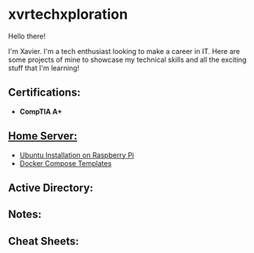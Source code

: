 # xvrtechxploration

Hello there!

I'm Xavier.
I'm a tech enthusiast looking to make a career in IT.
Here are some projects of mine to showcase my technical skills and all the exciting stuff that I'm learning!

## Certifications:
- **CompTIA A+**

## [Home Server:](https://github.com/xvrtechxploration/homeserver.git)
- [Ubuntu Installation on Raspberry Pi](https://github.com/xvrtechxploration/homeserver/blob/main/Raspberry-Pi/Ubuntu-Install.MD)
- [Docker Compose Templates](https://github.com/xvrtechxploration/homeserver/tree/main/docker)

## Active Directory:

## Notes:

## Cheat Sheets:
